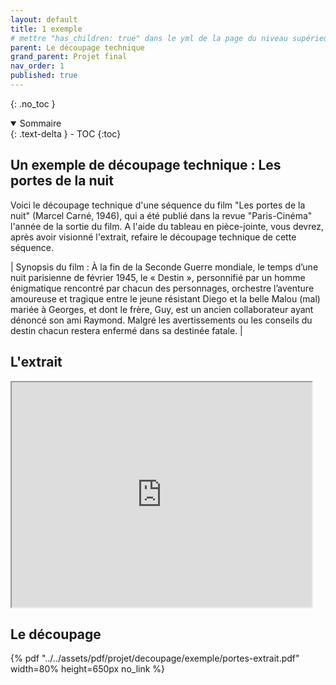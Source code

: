 ```yaml
---
layout: default
title: 1 exemple
# mettre "has_children: true" dans le yml de la page du niveau supérieur
parent: Le découpage technique
grand_parent: Projet final
nav_order: 1
published: true
---
```


{: .no_toc }

<details open markdown="block">
  <summary>
    Sommaire
  </summary>
  {: .text-delta }
- TOC
{:toc}
</details>

## Un exemple de découpage technique : Les portes de la nuit 

Voici le découpage technique d'une séquence du film "Les portes de la nuit" (Marcel Carné, 1946), qui a été publié dans la revue "Paris-Cinéma" l'année de la sortie du film.
A l'aide du tableau en pièce-jointe, vous devrez, après avoir visionné l'extrait, refaire le découpage technique de cette séquence.

| Synopsis du film : À la fin de la Seconde Guerre mondiale, le temps d’une nuit parisienne de février 1945, le « Destin », personnifié par un homme énigmatique rencontré par chacun des personnages, orchestre l’aventure amoureuse et tragique entre le jeune résistant Diego et la belle Malou (mal) mariée à Georges, et dont le frère, Guy, est un ancien collaborateur ayant dénoncé son ami Raymond. Malgré les avertissements ou les conseils du destin chacun restera enfermé dans sa destinée fatale. |

## L'extrait
<iframe src="https://drive.google.com/file/d/1nodjilsZ3O9zQKivMMHChaKvZaJPv4Hq/preview" width="480" height="360" allow="autoplay"></iframe>

## Le découpage
{% pdf "../../assets/pdf/projet/decoupage/exemple/portes-extrait.pdf" width=80% height=650px no_link %}
